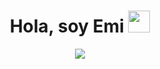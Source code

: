 <h1 align="center">Hola, soy Emi <img src="https://media.giphy.com/media/hvRJCLFzcasrR4ia7z/giphy.gif" width="35"></h1>
<p align="center">
  <a href="https://github.com/DenverCoder1/readme-typing-svg"><img src="https://readme-typing-svg.herokuapp.com?font=Time+New+Roman&color=%23C8BE25&size=25&center=true&vCenter=true&width=600&height=100&lines=@emii.vvega;Tecnico+en+Inteligencia+Artificial;Computer+Data+Science+Student;Curiouse+And+Autodidactic;Always+learning+new+things"></a>
</p>
